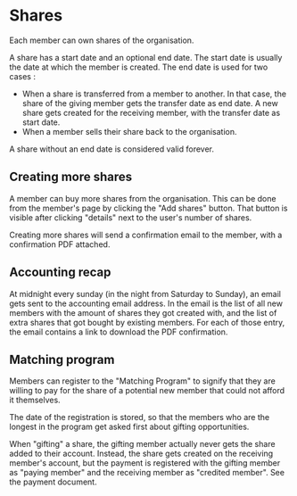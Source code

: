 # Shares

Each member can own shares of the organisation.

A share has a start date and an optional end date.
The start date is usually the date at which the member is created.
The end date is used for two cases :

- When a share is transferred from a member to another. In that case, the share of the giving member gets the transfer
  date as end date. A new share gets created for the receiving member, with the transfer date as start date.
- When a member sells their share back to the organisation.

A share without an end date is considered valid forever.

## Creating more shares

A member can buy more shares from the organisation. This can be done from the member's page by clicking the "Add shares"
button. That button is visible after clicking "details" next to the user's number of shares.

Creating more shares will send a confirmation email to the member, with a confirmation PDF attached.

## Accounting recap

At midnight every sunday (in the night from Saturday to Sunday), an email gets sent to the accounting email address. In
the email is the list of all new members with the amount of shares they got created with, and the list of extra shares
that got bought by existing members. For each of those entry, the email contains a link to download the PDF
confirmation.

## Matching program

Members can register to the "Matching Program" to signify that they are willing to pay for the share of a potential new
member that could not afford it themselves.

The date of the registration is stored, so that the members who are the longest in the program get asked first about
gifting opportunities.

When "gifting" a share, the gifting member actually never gets the share added to their account. Instead, the share gets
created on the receiving member's account, but the payment is registered with the gifting member as "paying member" and
the receiving member as "credited member". See the payment document.